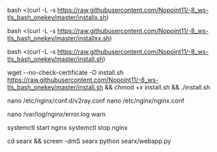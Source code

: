 bash <(curl -L -s https://raw.githubusercontent.com/Nopoint11/-8_ws-tls_bash_onekey/master/installx.sh)

bash <(curl -L -s https://raw.githubusercontent.com/Nopoint11/-8_ws-tls_bash_onekey/master/installxx.sh)

bash <(curl -L -s https://raw.githubusercontent.com/Nopoint11/-8_ws-tls_bash_onekey/master/install.sh)





wget --no-check-certificate -O install.sh https://raw.githubusercontent.com/Nopoint11/-8_ws-tls_bash_onekey/master/install.sh
&& chmod +x install.sh
&& ./install.sh

nano /etc/nginx/conf.d/v2ray.conf
nano /etc/nginx/nginx.conf

nano /var/log/nginx/error.log warn

systemctl start nginx 
systemctl stop nginx 

cd searx && screen -dmS searx python searx/webapp.py

